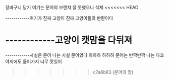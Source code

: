 장바구니 담기
여기는 문어의 브랜치
잘 못했으니 삭제
<<<<<<< HEAD

------------여기가 진짜 고양이
진짜 고양이들의 반란이다

------------고양이
캣맘을 다뒤져
=======
------------사실은 문어
나는 사실 문어였다 하하하
하하하 
문어는 반짝반짝
나는 다코야끼에도 들어가지 너무 맛있어
>>>>>>> c7a6b83 (문어의 땅)


